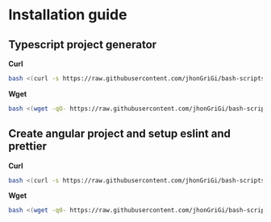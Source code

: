# Installation guide

## Typescript project generator

**Curl**

```bash
bash <(curl -s https://raw.githubusercontent.com/jhonGriGi/bash-scripts/refs/heads/main/create-angular-project.bash)
```

**Wget**

```bash
bash <(wget -qO- https://raw.githubusercontent.com/jhonGriGi/bash-scripts/refs/heads/main/create-angular-project.bash)
```

## Create angular project and setup eslint and prettier

**Curl**

```bash
bash <(curl -s https://raw.githubusercontent.com/jhonGriGi/bash-scripts/refs/heads/main/create-angular-project.bash) nombre-proyecto
```

**Wget**

```bash
bash <(wget -q0- https://raw.githubusercontent.com/jhonGriGi/bash-scripts/refs/heads/main/create-angular-project.bash) nombre-proyecto
```
